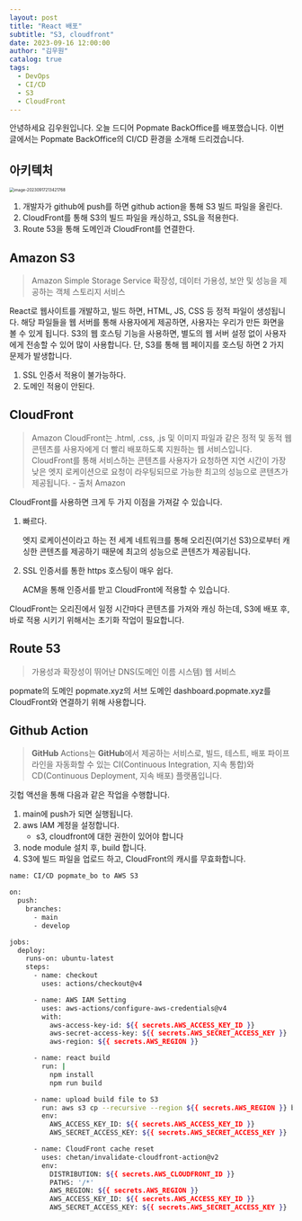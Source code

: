 ```yaml
---
layout: post
title: "React 배포"
subtitle: "S3, cloudfront"
date: 2023-09-16 12:00:00
author: "김우원"
catalog: true
tags:
  - DevOps
  - CI/CD
  - S3
  - CloudFront
---
```


안녕하세요 김우원입니다. 
오늘 드디어 Popmate BackOffice를 배포했습니다.
이번 글에서는 Popmate BackOffice의 CI/CD 환경을 소개해 드리겠습니다.

## 아키텍처

<img src="./../img/2023-09-16-cloudfront/image-20230917213421768.png" alt="image-20230917213421768" style="zoom: 50%;" />



1. 개발자가 github에 push를 하면 github action을 통해 S3 빌드 파일을 올린다.
2. CloudFront를 통해 S3의 빌드 파일을 캐싱하고, SSL을 적용한다.
3. Route 53을 통해 도메인과 CloudFront를 연결한다.

## Amazon S3

> Amazon Simple Storage Service
> 확장성, 데이터 가용성, 보안 및 성능을 제공하는 객체 스토리지 서비스

React로 웹사이트를 개발하고, 빌드 하면, HTML, JS, CSS 등 정적 파일이 생성됩니다.
해당 파일들을 웹 서버를 통해 사용자에게 제공하면, 사용자는 우리가 만든 화면을 볼 수 있게 됩니다.
S3의 웹 호스팅 기능을 사용하면, 별도의 웹 서버 설정 없이 사용자에게 전송할 수 있어 많이 사용합니다.
단, S3를 통해 웹 페이지를 호스팅 하면 2 가지 문제가 발생합니다.

1. SSL 인증서 적용이 불가능하다.
2. 도메인 적용이 안된다.

## CloudFront

> Amazon CloudFront는 .html, .css, .js 및 이미지 파일과 같은 정적 및 동적 웹 콘텐츠를 사용자에게 더 빨리 배포하도록 지원하는 웹 서비스입니다. CloudFront를 통해 서비스하는 콘텐츠를 사용자가 요청하면 지연 시간이 가장 낮은 엣지 로케이션으로 요청이 라우팅되므로 가능한 최고의 성능으로 콘텐츠가 제공됩니다. - 출처 Amazon

CloudFront를 사용하면 크게 두 가지 이점을 가져갈 수 있습니다.

1. 빠르다.

   엣지 로케이션이라고 하는 전 세계 네트워크를 통해 오리진(여기선 S3)으로부터 캐싱한 콘텐츠를 제공하기 때문에 최고의 성능으로 콘텐츠가 제공됩니다.

2. SSL 인증서를 통한 https 호스팅이 매우 쉽다.

   ACM을 통해 인증서를 받고 CloudFront에 적용할 수 있습니다.

CloudFront는 오리진에서 일정 시간마다 콘텐츠를 가져와 캐싱 하는데, S3에 배포 후, 바로 적용 시키기 위해서는 초기화 작업이 필요합니다.

## Route 53

> 가용성과 확장성이 뛰어난 DNS(도메인 이름 시스템) 웹 서비스

popmate의 도메인 popmate.xyz의 서브 도메인 dashboard.popmate.xyz를 CloudFront와 연결하기 위해 사용합니다. 

## Github Action

> **GitHub** Actions는 **GitHub**에서 제공하는 서비스로, 빌드, 테스트, 배포 파이프라인을 자동화할 수 있는 CI(Continuous Integration, 지속 통합)와 CD(Continuous Deployment, 지속 배포) 플랫폼입니다.

깃헙 액션을 통해 다음과 같은 작업을 수행합니다.

1. main에 push가 되면 실행됩니다.
2. aws IAM 계정을 설정합니다.
   - s3, cloudfront에 대한 권한이 있어야 합니다
3. node module 설치 후, build 합니다.
4. S3에 빌드 파일을 업로드 하고, CloudFront의 캐시를 무효화합니다.

```bash
name: CI/CD popmate_bo to AWS S3

on:
  push:
    branches:
      - main
      - develop

jobs:
  deploy:
    runs-on: ubuntu-latest
    steps:
      - name: checkout
        uses: actions/checkout@v4

      - name: AWS IAM Setting
        uses: aws-actions/configure-aws-credentials@v4
        with:
          aws-access-key-id: ${{ secrets.AWS_ACCESS_KEY_ID }}
          aws-secret-access-key: ${{ secrets.AWS_SECRET_ACCESS_KEY }}
          aws-region: ${{ secrets.AWS_REGION }}

      - name: react build
        run: |
          npm install
          npm run build

      - name: upload build file to S3
        run: aws s3 cp --recursive --region ${{ secrets.AWS_REGION }} build s3://${{ secrets.AWS_S3_BUCKET }}
        env:
          AWS_ACCESS_KEY_ID: ${{ secrets.AWS_ACCESS_KEY_ID }}
          AWS_SECRET_ACCESS_KEY: ${{ secrets.AWS_SECRET_ACCESS_KEY }}

      - name: CloudFront cache reset
        uses: chetan/invalidate-cloudfront-action@v2
        env:
          DISTRIBUTION: ${{ secrets.AWS_CLOUDFRONT_ID }}
          PATHS: '/*'
          AWS_REGION: ${{ secrets.AWS_REGION }}
          AWS_ACCESS_KEY_ID: ${{ secrets.AWS_ACCESS_KEY_ID }}
          AWS_SECRET_ACCESS_KEY: ${{ secrets.AWS_SECRET_ACCESS_KEY }}
```

